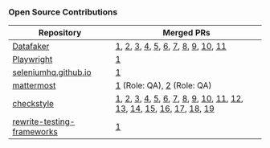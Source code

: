 ### Open Source Contributions

| Repository | Merged PRs |
| ------- | ---------- |
| [Datafaker](https://github.com/datafaker-net/datafaker) | [1](https://github.com/datafaker-net/datafaker/pull/155), [2](https://github.com/datafaker-net/datafaker/pull/156), [3](https://github.com/datafaker-net/datafaker/pull/165), [4](https://github.com/datafaker-net/datafaker/pull/170), [5](https://github.com/datafaker-net/datafaker/pull/171), [6](https://github.com/datafaker-net/datafaker/pull/191), [7](https://github.com/datafaker-net/datafaker/pull/194), [8](https://github.com/datafaker-net/datafaker/pull/197), [9](https://github.com/datafaker-net/datafaker/pull/204), [10](https://github.com/datafaker-net/datafaker/pull/208), [11](https://github.com/datafaker-net/datafaker/pull/209)|
| [Playwright](https://github.com/microsoft/playwright) | [1](https://github.com/microsoft/playwright/pull/26537) |
| [seleniumhq.github.io ](https://github.com/SeleniumHQ/seleniumhq.github.io) | [1](https://github.com/SeleniumHQ/seleniumhq.github.io/pull/1458) |
| [mattermost](https://github.com/mattermost/mattermost) | [1](https://github.com/mattermost/mattermost/pull/24747) (Role: QA), [2](https://github.com/mattermost/mattermost/pull/24847) (Role: QA) |
| [checkstyle](https://github.com/checkstyle/checkstyle) | [1](https://github.com/checkstyle/checkstyle/pull/14309), [2](https://github.com/checkstyle/checkstyle/pull/14311), [3](https://github.com/checkstyle/checkstyle/pull/14323), [4](https://github.com/checkstyle/checkstyle/pull/14350), [5](https://github.com/checkstyle/checkstyle/pull/14354), [6](https://github.com/checkstyle/checkstyle/pull/14355), [7](https://github.com/checkstyle/checkstyle/pull/14411), [8](https://github.com/checkstyle/checkstyle/pull/14438), [9](https://github.com/checkstyle/checkstyle/pull/14470), [10](https://github.com/checkstyle/checkstyle/pull/16354), [11](https://github.com/checkstyle/checkstyle/pull/16364), [12](https://github.com/checkstyle/checkstyle/pull/16365), [13](https://github.com/checkstyle/checkstyle/pull/16372), [14](https://github.com/checkstyle/checkstyle/pull/16374), [15](https://github.com/checkstyle/checkstyle/pull/16383), [16](https://github.com/checkstyle/checkstyle/pull/16382), [17](https://github.com/checkstyle/checkstyle/pull/16389), [18](https://github.com/checkstyle/checkstyle/pull/16384), [19](https://github.com/checkstyle/checkstyle/pull/16390) |
| [rewrite-testing-frameworks](https://github.com/openrewrite/rewrite-testing-frameworks) | [1](https://github.com/openrewrite/rewrite-testing-frameworks/pull/594) |

